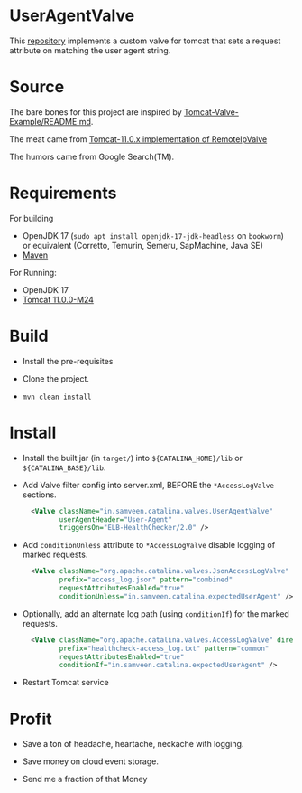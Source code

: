 # UserAgentValve

This [repository][1] implements a custom valve for tomcat that sets a request attribute on matching the user agent string.

# Source

The bare bones for this project are inspired by [Tomcat-Valve-Example/README.md][2]. 

The meat came from [Tomcat-11.0.x implementation of RemoteIpValve][3]

The humors came from Google Search(TM).

# Requirements 

For building
- OpenJDK 17 (`sudo apt install openjdk-17-jdk-headless` on `bookworm`) or equivalent (Corretto, Temurin, Semeru, SapMachine, Java SE)
- [Maven][4]

For Running:
- OpenJDK 17
- [Tomcat 11.0.0-M24][5]

# Build

- Install the pre-requisites

- Clone the project.

- `mvn clean install`

# Install

- Install the built jar (in `target/`) into `${CATALINA_HOME}/lib` or `${CATALINA_BASE}/lib`.

- Add Valve filter config into server.xml, BEFORE the `*AccessLogValve` sections.

  ```xml
    <Valve className="in.samveen.catalina.valves.UserAgentValve"
           userAgentHeader="User-Agent"
           triggersOn="ELB-HealthChecker/2.0" />
  ```

- Add `conditionUnless` attribute to `*AccessLogValve` disable logging of marked requests.
  ```xml
    <Valve className="org.apache.catalina.valves.JsonAccessLogValve" directory="logs"
           prefix="access_log.json" pattern="combined"
           requestAttributesEnabled="true"
           conditionUnless="in.samveen.catalina.expectedUserAgent" />
  ```
- Optionally, add an alternate log path (using `conditionIf`) for the marked requests.
  ```xml
    <Valve className="org.apache.catalina.valves.AccessLogValve" directory="logs"
           prefix="healthcheck-access_log.txt" pattern="common"
           requestAttributesEnabled="true"
           conditionIf="in.samveen.catalina.expectedUserAgent" />
  ```

- Restart Tomcat service

# Profit
 
- Save a ton of headache, heartache, neckache with logging.

- Save money on cloud event storage.

- Send me a fraction of that Money


  [1]: https://github.com/samveen/UserAgentValve
  [2]: https://github.com/Keetmalin/Tomcat-Valve-Example/blob/master/README.md
  [3]: https://github.com/apache/tomcat/blob/11.0.x/java/org/apache/catalina/valves/RemoteIpValve.java
  [4]: https://maven.apache.org/download.cgi
  [5]: https://tomcat.apache.org/download-11.cgi
